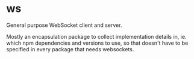 # ws

General purpose WebSocket client and server.

Mostly an encapsulation package to collect implementation details in, ie. which npm dependencies and versions to use, so that doesn't have to be specified in every package that needs websockets.
